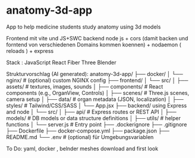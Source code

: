 # anatomy-3d-app
App to help medicine students study anatomy using 3d models

Frontend mit vite und JS+SWC
backend node js + cors (damit backen und forntend von verschiedenen Domains kommen koennen) + nodaemon ( reloads ) + express


Stack : JavaScript React Fiber Three Blender



Strukturvorschlag (AI generated):
anatomy-3d-app/
├── docker/
│   └── nginx/                 # (optional) custom NGINX config
├── frontend/
│   └── src/
│       ├── assets/           # textures, images, sounds
│       ├── components/       # React components (e.g., OrganView, Controls)
│       ├── scenes/           # Three.js scenes, camera setup
│       ├── data/             # organ metadata (JSON, localization)
│       ├── styles/           # Tailwind/CSS/SASS
│       └── App.jsx 
├── backend/ using Express and node
│   └── src/
│       ├── api/              # Express routes or REST API
│       ├── models/           # DB models or data structure definitions
│       ├── utils/            # helper functions
│       └── server.js         # Entry point
├── .dockerignore
├── .gitignore
├── Dockerfile
├── docker-compose.yml
├── package.json
├── README.md
└── .env                      # (optional) für Umgebungsvariablen


To Do: yaml, docker , belnder meshes download and first look
